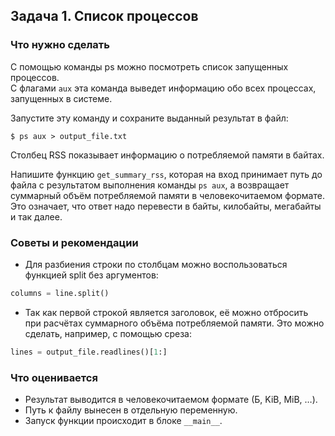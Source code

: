 ## Задача 1. Список процессов
### Что нужно сделать
С помощью команды ps можно посмотреть список запущенных процессов.<br>
С флагами `aux` эта команда выведет информацию обо всех процессах, запущенных в системе.

Запустите эту команду и сохраните выданный результат в файл:

`$ ps aux > output_file.txt`

Столбец RSS показывает информацию о потребляемой памяти в байтах.

Напишите функцию `get_summary_rss`, которая на вход принимает путь до файла с результатом выполнения команды `ps aux`, а возвращает суммарный объём потребляемой памяти в человекочитаемом формате. Это означает, что ответ надо перевести в байты, килобайты, мегабайты и так далее.
### Советы и рекомендации
- Для разбиения строки по столбцам можно воспользоваться функцией split без аргументов:

```python
columns = line.split()
```

- Так как первой строкой является заголовок, её можно отбросить при расчётах суммарного объёма потребляемой памяти. Это можно сделать, например, с помощью среза:

```python
lines = output_file.readlines()[1:]
```

### Что оценивается
- Результат выводится в человекочитаемом формате (Б, KiB, MiB, …).
- Путь к файлу вынесен в отдельную переменную.
- Запуск функции происходит в блоке `__main__`.